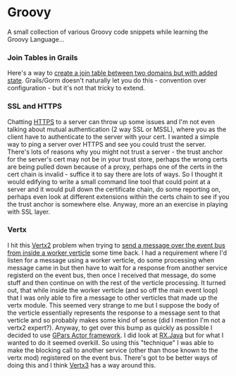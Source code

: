 # Groovy
A small collection of various Groovy code snippets while learning the Groovy Language...
### Join Tables in Grails
Here's a way to [create a join table between two domains but with added state](has.many.join.table.name). Grails/Gorm doesn't naturally let you do this - convention over configuration - but it's not that tricky to extend.

### SSL and HTTPS
Chatting [HTTPS](SSLChecker) to a server can throw up some issues and I'm not even talking about mutual authentication (2 way SSL or MSSL), where you as the client have to authenticate to the server with your cert. I wanted a simple way to ping a server over HTTPS and see you could trust the server. There's lots of reasons why you might not trust a server - the trust anchor for the server's cert may not be in your trust store, perhaps the wrong certs are being pulled down because of a proxy, perhaps one of the certs in the cert chain is invalid - suffice it to say there are lots of ways. So I thought it would edifying to write a small command line tool that could point at a server and it would pull down the certificate chain, do some reporting on, perhaps even look at different extensions within the certs chain to see if you the trust anchor is somewhere else. Anyway, more an an exercise in playing with SSL layer.

### Vertx
I hit this [Vertx2](http://vertx.io/vertx2/docs.html) problem when trying to [send a message over the event bus from inside a worker verticle](using.actor.inside.vertx2.worker.verticle) some time back. I had a requirement where I'd listen for a message using a worker verticle, do some processing when message came in but then have to wait for a response from another service registerd on the event bus, then once I received that message, do some stuff and then continue on with the rest of the verticle processing. It turned out, that while inside the worker verticle (and so off the main event loop) that I was only able to fire a message to other verticles that made up the vertx module. This seemed very strange to me but I suppose the body of the verticle essentially represents the response to a message sent to that verticle and so probably makes some kind of sense (did I mention I'm not a vertx2 expert?). Anyway, to get over this bump as quickly as possible I decided to use [GPars Actor framework](http://www.gpars.org/webapp/guide/index.html#_user_guide_to_actors). I did look at [RX.Java](https://github.com/ReactiveX/RxJava) but for what I wanted to do it seemed overkill. So using this "technique" I was able to make the blocking call to another service (other than those known to the vertx mod) registered on the event bus. There's got to be better ways of doing this and I think [Vertx3](http://vertx.io) has a way around this.

